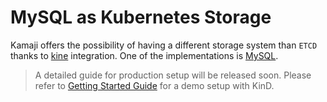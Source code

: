 # MySQL as Kubernetes Storage

Kamaji offers the possibility of having a different storage system than `ETCD` thanks to [kine](https://github.com/k3s-io/kine) integration. One of the implementations is [MySQL](https://www.mysql.com/).

> A detailed guide for production setup will be released soon. Please refer to [Getting Started Guide](./getting-started-with-kamaji.md) for a demo setup with KinD.